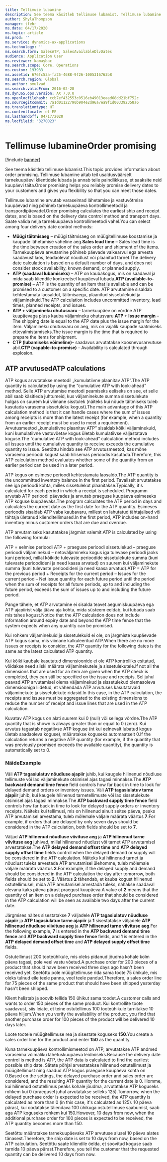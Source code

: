 ```yaml
---
title: Tellimuse lubamine
description: See teema käsitleb tellimuse lubamist. Tellimuse lubamine aitab teil usaldusväärselt tarnekuupäevi klientidele lubada ja annab teile paindlikkuse, et saaksite neid kuupäevi täita.
author: ShylaThompson
manager: tfehr
ms.date: 04/17/2020
ms.topic: article
ms.prod: ''
ms.service: dynamics-ax-applications
ms.technology: ''
ms.search.form: SalesATP, SalesAvailableDlvDates
audience: Application User
ms.reviewer: kamaybac
ms.search.scope: Core, Operations
ms.custom: 193933
ms.assetid: 676fc53a-fa25-4688-9f26-1005316763b8
ms.search.region: Global
ms.author: omulvad
ms.search.validFrom: 2016-02-28
ms.dyn365.ops.version: AX 7.0.0
ms.openlocfilehash: ccb7ef432553c0516eb49013eaad68dd21bf752c
ms.sourcegitcommit: 7a1d01122790b904e2d96a7ea9f1d003392358a6
ms.translationtype: HT
ms.contentlocale: et-EE
ms.lasthandoff: 04/17/2020
ms.locfileid: "3270023"
---
```

# <a name="order-promising"></a><span data-ttu-id="8ba05-104">Tellimuse lubamine</span><span class="sxs-lookup"><span data-stu-id="8ba05-104">Order promising</span></span>

[!include [banner](../includes/banner.md)]

<span data-ttu-id="8ba05-105">See teema käsitleb tellimuse lubamist.</span><span class="sxs-lookup"><span data-stu-id="8ba05-105">This topic provides information about order promising.</span></span> <span data-ttu-id="8ba05-106">Tellimuse lubamine aitab teil usaldusväärselt tarnekuupäevi klientidele lubada ja annab teile paindlikkuse, et saaksite neid kuupäevi täita.</span><span class="sxs-lookup"><span data-stu-id="8ba05-106">Order promising helps you reliably promise delivery dates to your customers and gives you flexibility so that you can meet those dates.</span></span>

<span data-ttu-id="8ba05-107">Tellimuse lubamine arvutab varaseimad lähetamise ja vastuvõtmise kuupäevad ning põhineb tarnekuupäeva kontrollimeetodil ja transpordipäevadel.</span><span class="sxs-lookup"><span data-stu-id="8ba05-107">Order promising calculates the earliest ship and receipt dates, and is based on the delivery date control method and transport days.</span></span> <span data-ttu-id="8ba05-108">Saate valida nelja tarnekuupäeva kontrollimeetodi vahel.</span><span class="sxs-lookup"><span data-stu-id="8ba05-108">You can select among four delivery date control methods:</span></span>

-   <span data-ttu-id="8ba05-109">**Müügi täitmisaeg** – müügi täitmisaeg on müügitellimuse koostamise ja kaupade lähetamise vaheline aeg.</span><span class="sxs-lookup"><span data-stu-id="8ba05-109">**Sales lead time** – Sales lead time is the time between creation of the sales order and shipment of the items.</span></span> <span data-ttu-id="8ba05-110">Tarnekuupäeva arvutamine põhineb päevade vaikearvul ega arvesta saadavust laos, teadaolevat nõudlust või plaanitud tarnet.</span><span class="sxs-lookup"><span data-stu-id="8ba05-110">The delivery date calculation is based on a default number of days, and does not consider stock availability, known demand, or planned supply.</span></span>
-   <span data-ttu-id="8ba05-111">**ATP (saadaval lubamiseks)** – ATP on kaubakogus, mis on saadaval ja mida saab kliendile konkreetsel kuupäeval lubada.</span><span class="sxs-lookup"><span data-stu-id="8ba05-111">**ATP (available-to-promise)** – ATP is the quantity of an item that is available and can be promised to a customer on a specific date.</span></span> <span data-ttu-id="8ba05-112">ATP arvutamine sisaldab kehtestamata laosaldot, täitmisaegu, plaanitud sissetulekuid ja väljaminekuid.</span><span class="sxs-lookup"><span data-stu-id="8ba05-112">The ATP calculation includes uncommitted inventory, lead times, planned receipts, and issues.</span></span>
-   <span data-ttu-id="8ba05-113">**ATP + väljamineku ohutusvaru** – tarnekuupäev on võrdne ATP kuupäevaga pluss kauba väljamineku ohutusvaru.</span><span class="sxs-lookup"><span data-stu-id="8ba05-113">**ATP + Issue margin** – The shipping date is equal to the ATP date plus the issue margin for the item.</span></span> <span data-ttu-id="8ba05-114">Väljamineku ohutusvaru on aeg, mis on vajalik kaupade saatmiseks ettevalmistamiseks.</span><span class="sxs-lookup"><span data-stu-id="8ba05-114">The issue margin is the time that is required to prepare the items for shipment.</span></span>
-   <span data-ttu-id="8ba05-115">**CTP (lubamiseks võimeline)**– saadavus arvutatakse koosnevusarvutuse abil.</span><span class="sxs-lookup"><span data-stu-id="8ba05-115">**CTP (capable-to-promise)** – Availability is calculated through explosion.</span></span>

## <a name="atp-calculations"></a><span data-ttu-id="8ba05-116">ATP arvutused</span><span class="sxs-lookup"><span data-stu-id="8ba05-116">ATP calculations</span></span>
<span data-ttu-id="8ba05-117">ATP kogus arvutatakse meetodil „kumulatiivne plaanitav ATP”.</span><span class="sxs-lookup"><span data-stu-id="8ba05-117">The ATP quantity is calculated by using the “cumulative ATP with look-ahead” method.</span></span> <span data-ttu-id="8ba05-118">Selle ATP arvutamise meetodi peamiseks eeliseks on see, et selle abil saab käsitleda juhtumeid, kus väljaminekute summa sissetulekute hulgas on suurem kui viimane sisstulek (näiteks kui nõude täitmiseks tuleb kasutada varasema sissetuleku kogust).</span><span class="sxs-lookup"><span data-stu-id="8ba05-118">The main advantage of this ATP calculation method is that it can handle cases where the sum of issues among receipts is more than the latest receipt (for example, when a quantity from an earlier receipt must be used to meet a requirement).</span></span> <span data-ttu-id="8ba05-119">Arvutusmeetod „kumulatiivne plaanitav ATP” sisaldab kõiki väljaminekuid, kuni kumulatiivne vastuvõetav kogus ületab kumulatiivse väljastatava koguse.</span><span class="sxs-lookup"><span data-stu-id="8ba05-119">The “cumulative ATP with look-ahead” calculation method includes all issues until the cumulative quantity to receive exceeds the cumulative quantity to issue.</span></span> <span data-ttu-id="8ba05-120">Seetõttu hindab see ATP arvutusmeetod, kas mõne varasema perioodi kogust saab hilisemas perioodis kasutada.</span><span class="sxs-lookup"><span data-stu-id="8ba05-120">Therefore, this ATP calculation method evaluates whether some of the quantity from an earlier period can be used in a later period.</span></span>  

<span data-ttu-id="8ba05-121">ATP kogus on esimese perioodi kehtestamata laosaldo.</span><span class="sxs-lookup"><span data-stu-id="8ba05-121">The ATP quantity is the uncommitted inventory balance in the first period.</span></span> <span data-ttu-id="8ba05-122">Tavaliselt arvutatakse see iga perioodi kohta, milles sissetulekut plaanitakse.</span><span class="sxs-lookup"><span data-stu-id="8ba05-122">Typically, it's calculated for each period in which a receipt is scheduled.</span></span> <span data-ttu-id="8ba05-123">Programm arvutab ATP perioodi päevades ja arvutab praeguse kuupäeva esimeseks ATP koguse kuupäevaks.</span><span class="sxs-lookup"><span data-stu-id="8ba05-123">The program calculates the ATP period in days and calculates the current date as the first date for the ATP quantity.</span></span> <span data-ttu-id="8ba05-124">Esimeses perioodis sisaldab ATP vaba kaubavaru, millest on lahutatud tähtajalised või tähtaja ületanud klienditellimused.</span><span class="sxs-lookup"><span data-stu-id="8ba05-124">In the first period, ATP includes on-hand inventory minus customer orders that are due and overdue.</span></span>  

<span data-ttu-id="8ba05-125">ATP arvutamiseks kasutatakse järgmist valemit.</span><span class="sxs-lookup"><span data-stu-id="8ba05-125">ATP is calculated by using the following formula:</span></span>  

<span data-ttu-id="8ba05-126">ATP = eelmise perioodi ATP + praeguse perioodi sissetulekud – praeguse perioodi väljaminekud – netoväljamineku kogus iga tulevase perioodi jaoks kuni periood, millal kõikide tulevaste perioodide sissetulekute summa (kuni tulevaste perioodideni ja need kaasa arvatud) on suurem kui väljaminekute summa (kuni tulevaste perioodideni ja need kaasa arvatud).</span><span class="sxs-lookup"><span data-stu-id="8ba05-126">ATP = ATP for the previous period + Receipts for the current period – Issues for the current period – Net issue quantity for each future period until the period when the sum of receipts for all future periods, up to and including the future period, exceeds the sum of issues up to and including the future period.</span></span>  

<span data-ttu-id="8ba05-127">Pange tähele, et ATP arvutamine ei sisalda teavet aegumiskuupäeva ega ATP ajapiirist välja jääva aja kohta, mida süsteem eeldab, kui lubada saab mis tahes kogust.</span><span class="sxs-lookup"><span data-stu-id="8ba05-127">Notice that the ATP calculation does not include information around expiry date and beyond the ATP time fence that the system expects when any quantity can be promised.</span></span>

<span data-ttu-id="8ba05-128">Kui rohkem väljaminekuid ja sissetulekuid ei ole, on järgmiste kuupäevade ATP kogus sama, mis viimane kalkuleeritud ATP.</span><span class="sxs-lookup"><span data-stu-id="8ba05-128">When there are no more issues or receipts to consider, the ATP quantity for the following dates is the same as the latest calculated ATP quantity.</span></span>  

<span data-ttu-id="8ba05-129">Kui kõiki kaubale kasutatud dimensioonide ei ole ATP kontrolliks esitatud, võidakse need siiski määrata väljaminekutele ja sissetulekutele.</span><span class="sxs-lookup"><span data-stu-id="8ba05-129">If not all the dimensions that are used for an item are given when the ATP check is completed, they can still be specified on the issue and receipts.</span></span> <span data-ttu-id="8ba05-130">Sel juhul peavad ATP arvutamisel olema väljaminekud ja sissetulekud olemasoleva dimensiooniga liidetud, et vähendada ATP arvutuses kasutatavaid väljaminekute ja sissetulekute ridasid.</span><span class="sxs-lookup"><span data-stu-id="8ba05-130">In this case, in the ATP calculation, the receipts and issues must be aggregated to the existing dimensions to reduce the number of receipt and issue lines that are used in the ATP calculation.</span></span>  

<span data-ttu-id="8ba05-131">Kuvatav ATP kogus on alati suurem kui 0 (null) või sellega võrdne.</span><span class="sxs-lookup"><span data-stu-id="8ba05-131">The ATP quantity that is shown is always greater than or equal to 0 (zero).</span></span> <span data-ttu-id="8ba05-132">Kui arvutus tagastab negatiivse ATP koguse (nt kui eelnevalt lubatud kogus ületab saadaoleva koguse), määratakse koguseks automaatselt 0.</span><span class="sxs-lookup"><span data-stu-id="8ba05-132">If the calculation returns a negative ATP quantity (for example, if the quantity that was previously promised exceeds the available quantity), the quantity is automatically set to 0.</span></span>

### <a name="example"></a><span data-ttu-id="8ba05-133">Näide</span><span class="sxs-lookup"><span data-stu-id="8ba05-133">Example</span></span>

<span data-ttu-id="8ba05-134">Väli **ATP tagasiulatuv nõudluse ajapiir** juhib, kui kaugele hilinenud nõudluse tellimuste või lao väljaminekute otsimisel ajas tagasi minnakse.</span><span class="sxs-lookup"><span data-stu-id="8ba05-134">The **ATP backward demand time fence** field controls how far back in time to look for delayed demand orders or inventory issues.</span></span> <span data-ttu-id="8ba05-135">Väli **ATP tagasiulatuv tarne ajapiir** juhib, kui kaugele hilinenud tarnetellimuste või lao sissetulekute otsimisel ajas tagasi minnakse.</span><span class="sxs-lookup"><span data-stu-id="8ba05-135">The **ATP backward supply time fence** field controls how far back in time to look for delayed supply orders or inventory receipts.</span></span> <span data-ttu-id="8ba05-136">Näiteks kui tellimusi, mis on hilinenud ainult seitse päeva, peaks ATP arvutamisel arvestama, tuleb mõlemale väljale määrata väärtus **7**.</span><span class="sxs-lookup"><span data-stu-id="8ba05-136">For example, if orders that are delayed by only seven days should be considered in the ATP calculation, both fields should be set to **7**.</span></span>  

<span data-ttu-id="8ba05-137">Väljad **ATP hilinenud nõudluse viivituse aeg** ja **ATP hilinenud tarne viivituse aeg** juhivad, millal hilinenud nõudlust või tarnet ATP arvutamisel arvestatakse.</span><span class="sxs-lookup"><span data-stu-id="8ba05-137">The **ATP delayed demand offset time** and **ATP delayed supply offset time** fields control when the delayed demand or supply will be considered in the ATP calculation.</span></span> <span data-ttu-id="8ba05-138">Näiteks kui hilinenud tarnet ja nõudlust tuleks arvestada ATP arvutamisel ülehomme, tuleb mõlemale väljale määrata väärtus **2**.</span><span class="sxs-lookup"><span data-stu-id="8ba05-138">For example, if the delayed supply and demand should be considered in the ATP calculation the day after tomorrow, both fields should be set to **2**.</span></span> <span data-ttu-id="8ba05-139">Väärtus **2** tähendab, et kauba kogust hilinenud ostutellimusel, mida ATP arvutamisel arvestada tuleks, nähakse saadaval olevana kaks päeva pärast praegust kuupäeva.</span><span class="sxs-lookup"><span data-stu-id="8ba05-139">A value of **2** means that the quantity of an item on a delayed purchase order that should be considered in the ATP calculation will be seen as available two days after the current date.</span></span>  

<span data-ttu-id="8ba05-140">Järgmises näites sisestatakse **7** väljadele **ATP tagasiulatuv nõudluse ajapiir** ja **ATP tagasiulatuv tarne ajapiir** ja **1** sisestatakse väljadele **ATP hilinenud nõudluse viivituse aeg** ja **ATP hilinenud tarne viivituse aeg**.</span><span class="sxs-lookup"><span data-stu-id="8ba05-140">For the following example, **7** is entered in the **ATP backward demand time fence** and **ATP backward supply time fence** fields, and **1** is entered in the **ATP delayed demand offset time** and **ATP delayed supply offset time** fields.</span></span>  

<span data-ttu-id="8ba05-141">Ostutellimust 200 tooteühikule, mis oleks pidanud jõudma kohale kolm päeva tagasi, pole veel vastu võetud.</span><span class="sxs-lookup"><span data-stu-id="8ba05-141">A purchase order for 200 pieces of a product that should have been received three days ago hasn't been received yet.</span></span> <span data-ttu-id="8ba05-142">Seetõttu pole müügitellimuse rida sama toote 75 ühikule, mis oleks tulnud eile teele panna, veel teele pandud.</span><span class="sxs-lookup"><span data-stu-id="8ba05-142">Therefore, a sales order line for 75 pieces of the same product that should have been shipped yesterday hasn't been shipped.</span></span>  

<span data-ttu-id="8ba05-143">Klient helistab ja soovib tellida 150 ühikut sama toodet.</span><span class="sxs-lookup"><span data-stu-id="8ba05-143">A customer calls and wants to order 150 pieces of the same product.</span></span> <span data-ttu-id="8ba05-144">Kui kontrollite toote saadavust, siis leiate, et teine ostutellimus 100 tooteühikule tarnitakse 10 päeva hiljem.</span><span class="sxs-lookup"><span data-stu-id="8ba05-144">When you verify the availability of the product, you find that another purchase order for 100 pieces of the product will be delivered 10 days later.</span></span>  

<span data-ttu-id="8ba05-145">Loote tootele müügitellimuse rea ja sisestate koguseks **150**.</span><span class="sxs-lookup"><span data-stu-id="8ba05-145">You create a sales order line for the product and enter **150** as the quantity.</span></span>  

<span data-ttu-id="8ba05-146">Kuna tarnekuupäeva kontrollimismeetod on ATP, arvutatakse ATP andmed varaseima võimaliku lähetuskuupäeva leidmiseks.</span><span class="sxs-lookup"><span data-stu-id="8ba05-146">Because the delivery date control is method is ATP, the ATP data is calculated to find the earliest possible ship date.</span></span> <span data-ttu-id="8ba05-147">Sätete põhjal arvestatakse hilinenud ostutellimust ja müügitellimust ning saadud ATP kogus praeguse kuupäeva kohta on 0.</span><span class="sxs-lookup"><span data-stu-id="8ba05-147">Based on the settings, the delayed purchase order and sales order are considered, and the resulting ATP quantity for the current date is 0.</span></span> <span data-ttu-id="8ba05-148">Homme, kui hilinenud ostutellimus peaks kohale jõudma, arvutatakse ATP koguseks rohkem kui 0 (praegusel juhul arvutatakse selleks 125).</span><span class="sxs-lookup"><span data-stu-id="8ba05-148">Tomorrow, when the delayed purchase order is expected to be received, the ATP quantity is calculated as more than 0 (in this case, it's calculated as 125).</span></span> <span data-ttu-id="8ba05-149">10 päeva pärast, kui oodatakse täiendava 100 ühikuga ostutellimuse saabumist, saab aga ATP koguseks rohkem kui 150.</span><span class="sxs-lookup"><span data-stu-id="8ba05-149">However, 10 days from now, when the additional purchase order for 100 pieces is expected to be received, the ATP quantity becomes more than 150.</span></span>  

<span data-ttu-id="8ba05-150">Seetõttu määratakse tarnekuupäevaks ATP arvutuse alusel 10 päeva alates tänasest.</span><span class="sxs-lookup"><span data-stu-id="8ba05-150">Therefore, the ship date is set to 10 days from now, based on the ATP calculation.</span></span> <span data-ttu-id="8ba05-151">Seetõttu saate kliendile öelda, et soovitud koguse saab tarnida 10 päeva pärast.</span><span class="sxs-lookup"><span data-stu-id="8ba05-151">Therefore, you tell the customer that the requested quantity can be delivered 10 days from now.</span></span>



